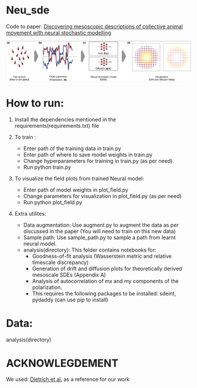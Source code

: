 # Neu_sde
Code to paper: [Discovering mesoscopic descriptions of collective animal movement with neural stochastic modelling](https://arxiv.org/abs/2303.09906)


![Pipeline](fig/pipeline.png)

# How to run:
1. Install the dependencies mentioned in the requirements(requirements.txt) file

2. To train :
    - Enter path of the training data in train.py
    - Enter path of where to save model weights in train.py
    - Change hyperparameters for training in train.py (as per need).
    - Run python train.py

3. To visualize the field plots from trained Neural model:
    - Enter path of model weights in plot_field.py
    - Change parameters for visualization in plot_field.py (as per need)
    - Run python plot_field.py

4. Extra utilites:
    - Data augmentation: Use augment.py to augment the data as per discussed in the paper (You will need to train on this new data)
    - Sample path: Use sample_path.py to sample a path from learnt neural model.
    - analysis(directory): This folder contains notebooks for:
        - Goodness-of-fit analysis (Wasserstein metric and relative timescale discrepancy)
        - Generation of drift and diffusion plots for theoretically derived mesoscale SDEs (Appendix A)
        - Analysis of autocorrelation of mx and my components of the polarization.
        - This requires the following packages to be installed: sdeint, pydaddy (can use pip to install)
 



# Data:
analysis(directory)

# ACKNOWLEGDEMENT
We used: [Dietrich et al.](https://arxiv.org/abs/2106.09004) as a reference for our work
